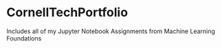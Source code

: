 # CornellTechPortfolio
Includes all of my Jupyter Notebook Assignments from Machine Learning Foundations
